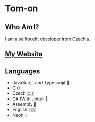 # Tom-on
## Who Am I?
I am a selftought developer from Czechia.

## [My Website](https://tomon.web.app)

## Languages
- JavaScript and Typescript 🗿
- C ⚙️
- Czech 🇨🇿
- C# (With Unity) 👾
- Assembly 💾
- English 🇺🇸
- Neon 💡
